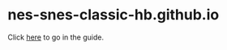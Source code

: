 # nes-snes-classic-hb.github.io
Click [here](https://nes-snes-classic-hb.github.io/guide.md) to go in the guide.
